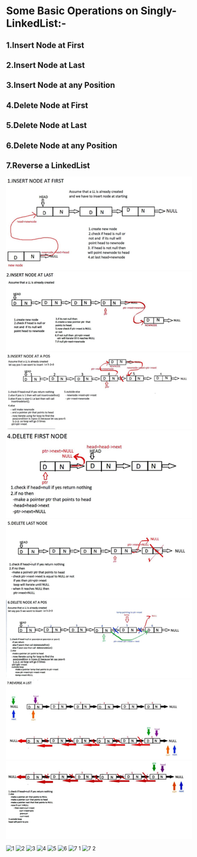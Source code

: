 # Some Basic Operations on Singly-LinkedList:-

## 1.Insert Node at First
## 2.Insert Node at Last
## 3.Insert Node at any Position
## 4.Delete Node at First
## 5.Delete Node at Last
## 6.Delete Node at any Position
## 7.Reverse a LinkedList

<img src="1.jpeg">
<img src="2.jpeg">
<img src="3.jpeg">
<img src="4.jpeg">
<img src="5.jpeg">
<img src="6.jpeg">
<img src="7.1.jpeg">
<img src="7.2.jpeg"> 

![1](https://user-images.githubusercontent.com/77065920/128816217-6d24c17d-591b-4cb9-8a26-9bb4be77e8cb.jpeg)
![2](https://user-images.githubusercontent.com/77065920/128816233-a8eb5875-d80c-426b-9ae8-5c5a90366dc3.jpeg)
![3](https://user-images.githubusercontent.com/77065920/128816263-e62988b8-939b-4fcb-9a7a-dda5334ae085.jpeg)
![4](https://user-images.githubusercontent.com/77065920/128816285-e5aec292-f0be-476e-9316-69624e4af565.jpeg)
![5](https://user-images.githubusercontent.com/77065920/128816305-751ff020-eaaf-498f-a5ad-264ef22a9199.jpeg)
![6](https://user-images.githubusercontent.com/77065920/128816320-924b71c3-e5bf-4993-b7df-680d4d6e7bbd.jpeg)
![7 1](https://user-images.githubusercontent.com/77065920/128816325-24bbdbf4-f047-41fd-a5c7-5e14ead8a06e.jpeg)
![7 2](https://user-images.githubusercontent.com/77065920/128816142-aba66851-4188-4cc6-b3dc-485f5b651ea3.jpeg)
